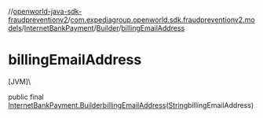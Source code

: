 //[openworld-java-sdk-fraudpreventionv2](../../../../index.md)/[com.expediagroup.openworld.sdk.fraudpreventionv2.models](../../index.md)/[InternetBankPayment](../index.md)/[Builder](index.md)/[billingEmailAddress](billing-email-address.md)

# billingEmailAddress

[JVM]\

public final [InternetBankPayment.Builder](index.md)[billingEmailAddress](billing-email-address.md)([String](https://docs.oracle.com/javase/8/docs/api/java/lang/String.html)billingEmailAddress)
